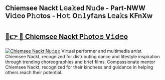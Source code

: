 ## Chiemsee Nackt L𝚎a𝚔ed N𝚞𝚍e - Part-NWW Vi𝚍𝚎o P𝚑𝚘tos - H𝚘𝚝 O𝚗𝚕yf𝚊ns L𝚎a𝚔s KFnXw

# <h2><a href="http://kf1nqbo.oniu.top/?m=Chiemsee+Nackt">🔗👉 🔴 Chiemsee Nackt P𝚑ot𝚘𝚜 V𝚒d𝚎o</a></h2>

[![Chiemsee Nackt Nu𝚍e𝚜](https://i.imgur.com/0qMVB7G.gif)](http://kf1nqbo.oniu.top/?m=Chiemsee+Nackt)
Virtual performer and multimedia artist Chiemsee Nackt, recognized for distributing dance and lifestyle inspiration through trending choreographies and brief films. Compassionate mentor Chiemsee Nackt, recognized for their kindness and guidance in helping others reach their potential.  
